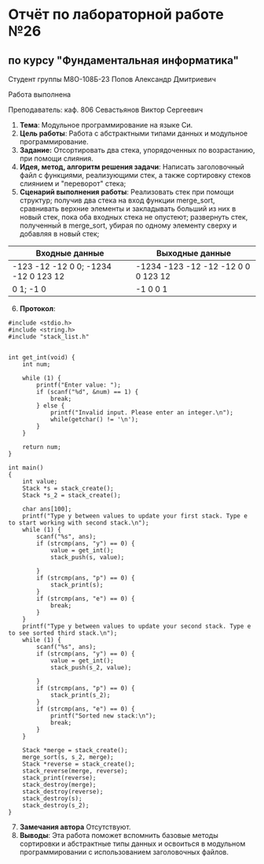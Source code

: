 # Отчёт по лабораторной работе №26
## по курсу "Фундаментальная информатика"

Студент группы М8О-108Б-23 Попов Александр Дмитриевич

Работа выполнена

Преподаватель: каф. 806 Севастьянов Виктор Сергеевич

1. **Тема**: Модульное программирование на языке Си.
2. **Цель работы**: Работа с абстрактными типами данных и модульное программирование.
3. **Задание:** Отсортировать два стека, упорядоченных по возрастанию, при помощи слияния.
4. **Идея, метод, алгоритм решения задачи**: Написать заголовочный файл с функциями, реализующими стек, а также сортировку стеков слиянием и "переворот" стека;
5. **Сценарий выполнения работы**: Реализовать стек при помощи структур; получив два стека на вход функции merge_sort, сравнивать верхние элементы и закладывать больший из них в новый стек, пока оба входных стека не опустеют; развернуть стек, полученный в merge_sort, убирая по одному элементу сверху и добавляя в новый стек;

| Входные данные                              | Выходные данные                        |
|---------------------------------------------|----------------------------------------|
| -123 -12 -12 0 0; -1234 -12 0 123 12        | -1234 -123 -12 -12 -12 0 0 0 123 12    |
| 0 1; -1 0                                   | -1 0 0 1                               |

6. **Протокол**:
```
#include <stdio.h>
#include <string.h>
#include "stack_list.h"


int get_int(void) {
    int num;
    
    while (1) {
        printf("Enter value: ");
        if (scanf("%d", &num) == 1) {
            break;
        } else {
            printf("Invalid input. Please enter an integer.\n");
            while(getchar() != '\n');
        }
    }
    
    return num;
}

int main()
{
    int value;
    Stack *s = stack_create();
    Stack *s_2 = stack_create();
    
    char ans[100];
    printf("Type y between values to update your first stack. Type e to start working with second stack.\n");
    while (1) {
        scanf("%s", ans);
        if (strcmp(ans, "y") == 0) {
            value = get_int();
            stack_push(s, value);

        }
        if (strcmp(ans, "p") == 0) {
            stack_print(s);
        }
        if (strcmp(ans, "e") == 0) {
            break;
        }
    }
    printf("Type y between values to update your second stack. Type e to see sorted third stack.\n");
    while (1) {
        scanf("%s", ans);
        if (strcmp(ans, "y") == 0) {
            value = get_int();
            stack_push(s_2, value);

        }
        if (strcmp(ans, "p") == 0) {
            stack_print(s_2);
        }
        if (strcmp(ans, "e") == 0) {
            printf("Sorted new stack:\n");
            break;
        }
    }
    
    Stack *merge = stack_create();
    merge_sort(s, s_2, merge);
    Stack *reverse = stack_create();
    stack_reverse(merge, reverse);
    stack_print(reverse);
    stack_destroy(merge);
    stack_destroy(reverse);
    stack_destroy(s);
    stack_destroy(s_2);
}

```
7. **Замечания автора** Отсутствуют.
8. **Выводы**:  Эта работа поможет вспомнить базовые методы сортировки и абстрактные типы данных и освоиться в модульном программировании с использованием заголовочных файлов.
